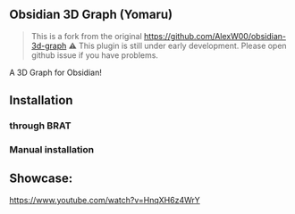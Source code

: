 ## Obsidian 3D Graph (Yomaru)

> This is a fork from the original https://github.com/AlexW00/obsidian-3d-graph
> ⚠️ This plugin is still under early development. Please open github issue if you have problems. 

A 3D Graph for Obsidian!

## Installation 

### through BRAT 

### Manual installation 

## Showcase:

https://www.youtube.com/watch?v=HnqXH6z4WrY


